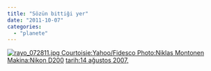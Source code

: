 ```yaml
---
title: "Sözün bittiği yer"
date: "2011-10-07"
categories: 
  - "planete"
---
```


 [![rayo_072811.jpg](/uploads/2011/10/rayo_072811.jpg) Courtoisie:Yahoo/Fidesco Photo:Niklas Montonen Makina:](/uploads/2011/10/rayo_072811.jpg "rayo_072811.jpg")[Nikon D200](/uploads/2011/10/rayo_072811.jpg "rayo_072811.jpg") [tarih:14 ağustos 2007,](/uploads/2011/10/rayo_072811.jpg "rayo_072811.jpg")

[](/uploads/2011/10/rayo_072811.jpg "rayo_072811.jpg")
